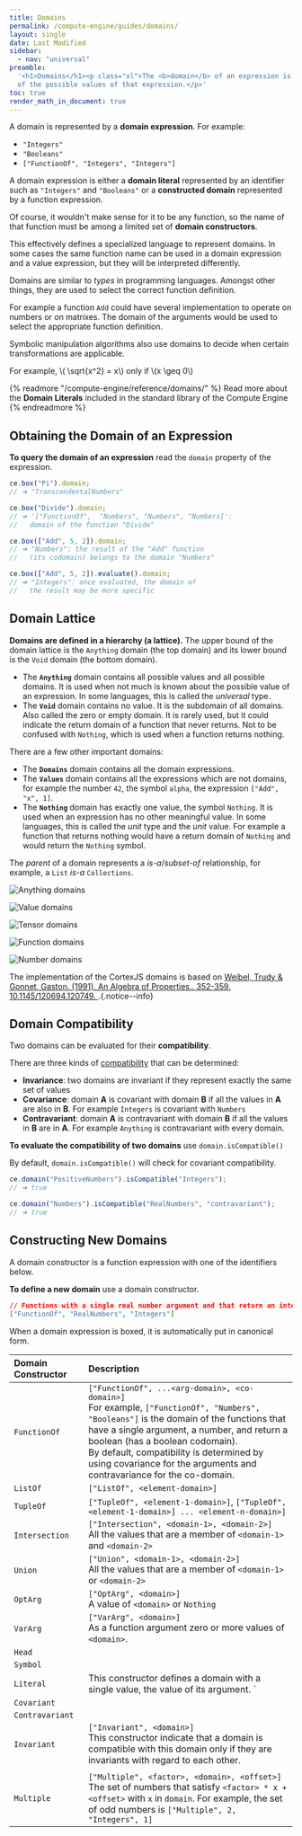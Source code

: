 ```yaml
---
title: Domains
permalink: /compute-engine/guides/domains/
layout: single
date: Last Modified
sidebar:
  - nav: "universal"
preamble:
  '<h1>Domains</h1><p class="xl">The <b>domain</b> of an expression is the set
  of the possible values of that expression.</p>'
toc: true
render_math_in_document: true
---
```


A domain is represented by a **domain expression**. For example:

- `"Integers"`
- `"Booleans"`
- `["FunctionOf", "Integers", "Integers"]`

A domain expression is either a **domain literal** represented by an identifier
such as `"Integers"` and `"Booleans"` or a **constructed domain** represented by
a function expression.

Of course, it wouldn't make sense for it to be any function, so the name of that
function must be among a limited set of **domain constructors**.

This effectively defines a specialized language to represent domains. In some
cases the same function name can be used in a domain expression and a value
expression, but they will be interpreted differently.

Domains are similar to _types_ in programming languages. Amongst other things,
they are used to select the correct function definition.

For example a function `Add` could have several implementation to operate on
numbers or on matrixes. The domain of the arguments would be used to select the
appropriate function definition.

Symbolic manipulation algorithms also use domains to decide when certain
transformations are applicable.

For example, \\( \sqrt{x^2} = x\\) only if \\(x \geq 0\\)

{% readmore "/compute-engine/reference/domains/" %} Read more about the
<strong>Domain Literals</strong> included in the standard library of the Compute
Engine {% endreadmore %}

<section id='obtaining-the-domain-of-an-expression'>

## Obtaining the Domain of an Expression

**To query the domain of an expression** read the `domain` property of the
expression.

```js
ce.box("Pi").domain;
// ➔ "TranscendentalNumbers"

ce.box("Divide").domain;
// ➔ '["FunctionOf",  "Numbers", "Numbers", "Numbers]':
//   domain of the function "Divide"

ce.box(["Add", 5, 2]).domain;
// ➔ "Numbers": the result of the "Add" function
//   (its codomain) belongs to the domain "Numbers"

ce.box(["Add", 5, 2]).evaluate().domain;
// ➔ "Integers": once evaluated, the domain of
//   the result may be more specific
```

</section>

<section id='domain-lattice'>

## Domain Lattice

**Domains are defined in a hierarchy (a lattice).** The upper bound of the
domain lattice is the `Anything` domain (the top domain) and its lower bound is
the `Void` domain (the bottom domain).

- The **`Anything`** domain contains all possible values and all possible
  domains. It is used when not much is known about the possible value of an
  expression. In some languages, this is called the _universal_ type.
- The **`Void`** domain contains no value. It is the subdomain of all domains.
  Also called the zero or empty domain. It is rarely used, but it could indicate
  the return domain of a function that never returns. Not to be confused with
  `Nothing`, which is used when a function returns nothing.

There are a few other important domains:

- The **`Domains`** domain contains all the domain expressions.
- The **`Values`** domain contains all the expressions which are not domains,  
  for example the number `42`, the symbol `alpha`, the expression
  `["Add", "x", 1]`.
- The **`Nothing`** domain has exactly one value, the symbol `Nothing`. It is
  used when an expression has no other meaningful value. In some languages, this
  is called the _unit_ type and the _unit_ value. For example a function that
  returns nothing would have a return domain of `Nothing` and would return the
  `Nothing` symbol.

The _parent_ of a domain represents a _is-a_/_subset-of_ relationship, for
example, a `List` _is-a_ `Collections`.

![Anything domains](/assets/domains.001.jpeg "The top-level domains")

![Value domains](/assets/domains.002.jpeg "The Value sub-domains")

![Tensor domains](/assets/domains.003.jpeg "The Tensor sub-domains")

![Function domains](/assets/domains.004.jpeg "The Function sub-domains")

![Number domains](/assets/domains.005.jpeg "The Number sub-domains")

The implementation of the CortexJS domains is based on
[Weibel, Trudy & Gonnet, Gaston. (1991). An Algebra of Properties.. 352-359. 10.1145/120694.120749. ](https://www.researchgate.net/publication/.221564157_An_Algebra_of_Properties).{.notice--info}

</section>

<section id='domain-compatibility'>

## Domain Compatibility

Two domains can be evaluated for their **compatibility**.

There are three kinds of
[compatibility](<https://en.wikipedia.org/wiki/Covariance_and_contravariance_(computer_science)>)
that can be determined:

- **Invariance**: two domains are invariant if they represent exactly the same
  set of values
- **Covariance**: domain **A** is covariant with domain **B** if all the values
  in **A** are also in **B**. For example `Integers` is covariant with `Numbers`
- **Contravariant**: domain **A** is contravariant with domain **B** if all the
  values in **B** are in **A**. For example `Anything` is contravariant with
  every domain.

**To evaluate the compatibility of two domains** use `domain.isCompatible()`

By default, `domain.isCompatible()` will check for covariant compatibility.

```ts
ce.domain("PositiveNumbers").isCompatible("Integers");
// ➔ true

ce.domain("Numbers").isCompatible("RealNumbers", "contravariant");
// ➔ true
```

</section>

## Constructing New Domains

A domain constructor is a function expression with one of the identifiers below.

**To define a new domain** use a domain constructor.

```json example
// Functions with a single real number argument and that return an integer
["FunctionOf", "RealNumbers", "Integers"]
```

When a domain expression is boxed, it is automatically put in canonical form.

<div class="symbols-table first-column-header">

| Domain Constructor | Description                                                                                                                                                                                                                                                                                                                                        |
| :----------------- | :------------------------------------------------------------------------------------------------------------------------------------------------------------------------------------------------------------------------------------------------------------------------------------------------------------------------------------------------- |
| `FunctionOf`        | `["FunctionOf", ...<arg-domain>, <co-domain>]` <br> For example, `["FunctionOf", "Numbers", "Booleans"]` is the domain of the functions that have a single argument, a number, and return a boolean (has a boolean codomain).<br>By default, compatibility is determined by using covariance for the arguments and contravariance for the co-domain. |
| `ListOf`             | `["ListOf", <element-domain>]` <br>                                                                                                                                                                                                                                                                                                                  |
| `TupleOf`            | `["TupleOf", <element-1-domain>]`, `["TupleOf", <element-1-domain>] ... <element-n-domain>]`                                                                                                                                                                                                                                                           |
| `Intersection`     | `["Intersection", <domain-1>, <domain-2>]` <br> All the values that are a member of `<domain-1>` and `<domain-2>`                                                                                                                                                                                                                                  |
| `Union`            | `["Union", <domain-1>, <domain-2>]` <br>All the values that are a member of `<domain-1>` or `<domain-2>`                                                                                                                                                                                                                                           |
| `OptArg`            | `["OptArg", <domain>]`<br> A value of `<domain>` or `Nothing`                                                                                                                                                                                                                                                                                       |
| `VarArg`         | `["VarArg", <domain>]` <br>As a function argument zero or more values of `<domain>`.                                                                                                                                                                                                                                                              |
| `Head`             |                                                                                                                                                                                                                                                                                                                                                    |
| `Symbol`           |                                                                                                                                                                                                                                                                                                                                                    |
| `Literal`          | This constructor defines a domain with a single value, the value of its argument. `                                                                                                                                                                                                                                                                |
| `Covariant`        |                                                                                                                                                                                                                                                                                                                                                    |
| `Contravariant`    |                                                                                                                                                                                                                                                                                                                                                    |
| `Invariant`        | `["Invariant", <domain>]`<br> This constructor indicate that a domain is compatible with this domain only if they are invariants with regard to each other.                                                                                                                                                                                        |
                                                                                                                                                                |
| `Multiple`         | `["Multiple", <factor>, <domain>, <offset>]` <br> The set of numbers that satisfy `<factor> * x + <offset>` with `x` in `domain`. For example, the set of odd numbers is `["Multiple", 2, "Integers", 1]`                                                                                                                                          |

</div>
